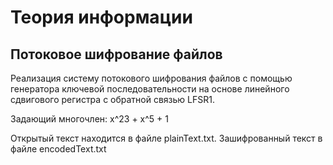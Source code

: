# Теория информации

## Потоковое шифрование файлов

Реализация систему потокового шифрования файлов с помощью генератора ключевой последовательности на основе линейного сдвигового регистра с обратной связью LFSR1. 

Задающий многочлен: x^23 + x^5 + 1

Открытый текст находится в файле plainText.txt. Зашифрованный текст в файле encodedText.txt
